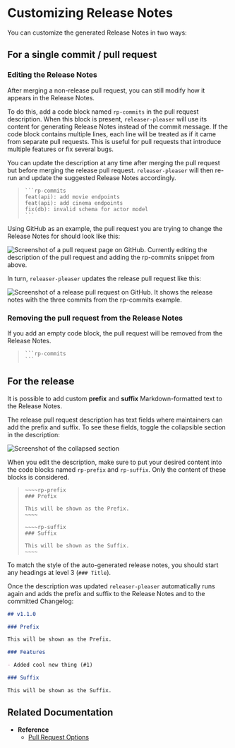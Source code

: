 # Customizing Release Notes

You can customize the generated Release Notes in two ways:

## For a single commit / pull request

### Editing the Release Notes

After merging a non-release pull request, you can still modify how it appears in the Release Notes.

To do this, add a code block named `rp-commits` in the pull request description. When this block is present, `releaser-pleaser` will use its content for generating Release Notes instead of the commit message. If the code block contains multiple lines, each line will be treated as if it came from separate pull requests. This is useful for pull requests that introduce multiple features or fix several bugs.

You can update the description at any time after merging the pull request but before merging the release pull request. `releaser-pleaser` will then re-run and update the suggested Release Notes accordingly.

>     ```rp-commits
>     feat(api): add movie endpoints
>     feat(api): add cinema endpoints
>     fix(db): invalid schema for actor model
>     ```

Using GitHub as an example, the pull request you are trying to change the Release Notes for should look like this:

![Screenshot of a pull request page on GitHub. Currently editing the description of the pull request and adding the rp-commits snippet from above.](release-notes-rp-commits.png)

In turn, `releaser-pleaser` updates the release pull request like this:

![Screenshot of a release pull request on GitHub. It shows the release notes with the three commits from the rp-commits example.](release-notes-rp-commits-release-pr.png)

### Removing the pull request from the Release Notes

If you add an empty code block, the pull request will be removed from the Release Notes.

>     ```rp-commits
>     ```

## For the release

It is possible to add custom **prefix** and **suffix** Markdown-formatted text to the Release Notes.

The release pull request description has text fields where maintainers can add the prefix and suffix. To see these fields, toggle the collapsible section in the description:

![Screenshot of the collapsed section](./release-notes-collapsible.png)

When you edit the description, make sure to put your desired content into the code blocks named `rp-prefix` and `rp-suffix`. Only the content of these blocks is considered.

>     ~~~~rp-prefix
>     ### Prefix
>
>     This will be shown as the Prefix.
>     ~~~~
>
>     ~~~~rp-suffix
>     ### Suffix
>
>     This will be shown as the Suffix.
>     ~~~~

To match the style of the auto-generated release notes, you should start any headings at level 3 (`### Title`).

Once the description was updated `releaser-pleaser` automatically runs again and adds the prefix and suffix to the Release Notes and to the committed Changelog:

```markdown
## v1.1.0

### Prefix

This will be shown as the Prefix.

### Features

- Added cool new thing (#1)

### Suffix

This will be shown as the Suffix.
```

## Related Documentation

- **Reference**
  - [Pull Request Options](../reference/pr-options.md)
